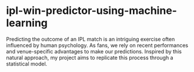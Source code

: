 # ipl-win-predictor-using-machine-learning
Predicting the outcome of an IPL match is an intriguing exercise often influenced by human psychology. As fans, we rely on recent performances and venue-specific advantages to make our predictions. Inspired by this natural approach, my project aims to replicate this process through a statistical model.
